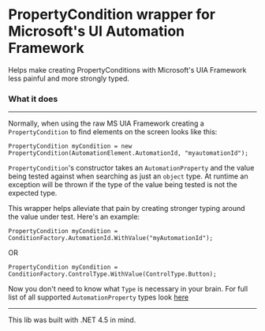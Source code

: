 # PropertyCondition wrapper for Microsoft's UI Automation Framework

Helps make creating PropertyConditions with Microsoft's UIA Framework less painful and more strongly typed.

### What it does

***

Normally, when using the raw MS UIA Framework creating a `PropertyCondition` to find elements on the screen looks like this:

`PropertyCondition myCondition = new PropertyCondition(AutomationElement.AutomationId, "myautomationId");`

`PropertyCondition`'s constructor takes an `AutomationProperty` and the value being tested against when searching as just an `object` type.  At runtime an exception will be thrown if the type of the value being tested is not the expected type.  

This wrapper helps alleviate that pain by creating stronger typing around the value under test.  Here's an example:

`PropertyCondition myCondition = ConditionFactory.AutomationId.WithValue("myAutomationId");`

OR

`PropertyCondition myCondition = ConditionFactory.ControlType.WithValue(ControlType.Button);`

Now you don't need to know what `Type` is necessary in your brain.  For full list of all supported `AutomationProperty` types look [here](https://github.com/Frannsoft/msuia-propertycondition-wrapper/blob/master/MS.UIA.PropertyCondition.Wrapper/MS.UIA.PropertyCondition.Wrapper/ConditionFactory.cs)

***

This lib was built with .NET 4.5 in mind.
